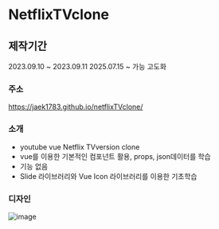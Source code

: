 # NetflixTVclone

## 제작기간
2023.09.10 ~ 2023.09.11
2025.07.15 ~ 가능 고도화
### 주소
https://jaek1783.github.io/netflixTVclone/

### 소개
- youtube vue Netflix TVversion clone
- vue를 이용한 기본적인 컴포넌트 활용, props, json데이터를 학습
- 기능 없음
- Slide 라이브러리와 Vue Icon 라이브러리를 이용한 기초학습

### 디자인
![image](https://github.com/Jaek1783/netflixTVclone/assets/73649967/846249eb-bce6-4c3c-91fb-9d7d82970de9)
